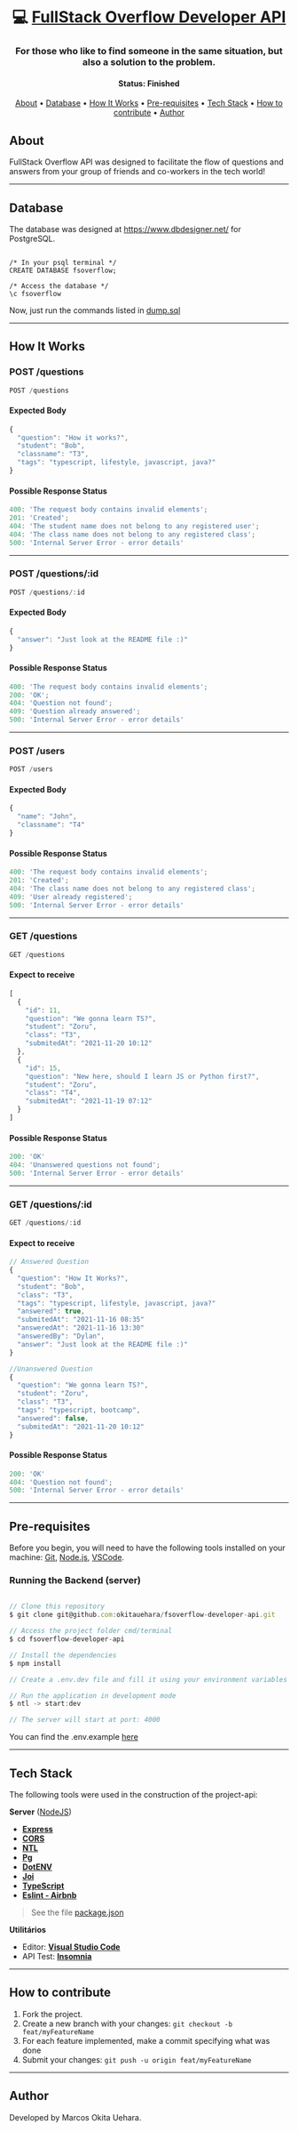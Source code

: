 <h1 align="center">
   💻 <a href="#"> FullStack Overflow Developer API </a>
</h1>

<h3 align="center">
    For those who like to find someone in the same situation, but also a solution to the problem.
</h3>

<h4 align="center"> 
	 Status: Finished
</h4>

<p align="center">
 <a href="#about">About</a> •
 <a href="#database">Database</a> • 
 <a href="#how-it-works">How It Works</a> • 
 <a href="#pre-requisites">Pre-requisites</a> • 
 <a href="#tech-stack">Tech Stack</a> • 
 <a href="#how-to-contribute">How to contribute</a> • 
 <a href="#author">Author</a>
</p>


## About

FullStack Overflow API was designed to facilitate the flow of questions and answers from your group of friends and co-workers in the tech world!

---


## Database


The database was designed at https://www.dbdesigner.net/ for PostgreSQL.

``` postgresql

/* In your psql terminal */
CREATE DATABASE fsoverflow;

/* Access the database */
\c fsoverflow

```
Now, just run the commands listed in <a href="https://github.com/okitauehara/fsoverflow-developer-api/blob/main/dump.sql">dump.sql</a>

---

## How It Works

### POST /questions

``` jsx
POST /questions
```

#### Expected Body

``` jsx
{
  "question": "How it works?",
  "student": "Bob",
  "classname": "T3",
  "tags": "typescript, lifestyle, javascript, java?"
}
```

#### Possible Response Status

``` jsx
400: 'The request body contains invalid elements';
201: 'Created';
404: 'The student name does not belong to any registered user';
404: 'The class name does not belong to any registered class';
500: 'Internal Server Error - error details'
```

---

### POST /questions/:id

``` jsx
POST /questions/:id
```

#### Expected Body

``` jsx
{
  "answer": "Just look at the README file :)" 
}
```

#### Possible Response Status

``` jsx
400: 'The request body contains invalid elements';
200: 'OK';
404: 'Question not found';
409: 'Question already answered';
500: 'Internal Server Error - error details'
```

---

### POST /users

``` jsx
POST /users
```

#### Expected Body

``` jsx
{
  "name": "John",
  "classname": "T4" 
}
```

#### Possible Response Status

``` jsx
400: 'The request body contains invalid elements';
201: 'Created';
404: 'The class name does not belong to any registered class';
409: 'User already registered';
500: 'Internal Server Error - error details'
```

---

### GET /questions

``` jsx
GET /questions
```

#### Expect to receive

``` jsx
[
  {
    "id": 11,
    "question": "We gonna learn TS?", 
    "student": "Zoru", 
    "class": "T3",
    "submitedAt": "2021-11-20 10:12"
  },
  {
    "id": 15,
    "question": "New here, should I learn JS or Python first?", 
    "student": "Zoru", 
    "class": "T4",
    "submitedAt": "2021-11-19 07:12"
  }
]
```

#### Possible Response Status

``` jsx
200: 'OK'
404: 'Unanswered questions not found';
500: 'Internal Server Error - error details'
```

---

### GET /questions/:id

``` jsx
GET /questions/:id
```

#### Expect to receive

``` jsx
// Answered Question
{
  "question": "How It Works?",
  "student": "Bob",
  "class": "T3",
  "tags": "typescript, lifestyle, javascript, java?"
  "answered": true,
  "submitedAt": "2021-11-16 08:35"
  "answeredAt": "2021-11-16 13:30"
  "answeredBy": "Dylan",
  "answer": "Just look at the README file :)" 
}

//Unanswered Question
{
  "question": "We gonna learn TS?", 
  "student": "Zoru", 
  "class": "T3",
  "tags": "typescript, bootcamp",
  "answered": false,
  "submitedAt": "2021-11-20 10:12"
}
```

#### Possible Response Status

``` jsx
200: 'OK'
404: 'Question not found';
500: 'Internal Server Error - error details'
```

---

## Pre-requisites

Before you begin, you will need to have the following tools installed on your machine:
[Git](https://git-scm.com), [Node.js](https://nodejs.org/en/), [VSCode](https://code.visualstudio.com/).

### Running the Backend (server)

``` jsx

// Clone this repository
$ git clone git@github.com:okitauehara/fsoverflow-developer-api.git

// Access the project folder cmd/terminal
$ cd fsoverflow-developer-api

// Install the dependencies
$ npm install

// Create a .env.dev file and fill it using your environment variables following the .env.example

// Run the application in development mode
$ ntl -> start:dev

// The server will start at port: 4000

```
You can find the .env.example <a href="https://github.com/okitauehara/fsoverflow-developer-api/blob/main/.env.example">here</a>

---

## Tech Stack

The following tools were used in the construction of the project-api:

**Server**  ([NodeJS](https://nodejs.org/en/))

-   **[Express](https://expressjs.com/)**
-   **[CORS](https://expressjs.com/en/resources/middleware/cors.html)**
-   **[NTL](https://github.com/ruyadorno/ntl)**
-   **[Pg](https://github.com/brianc/node-postgres)**
-   **[DotENV](https://github.com/motdotla/dotenv)**
-   **[Joi](https://github.com/hapijs/joi)**
-   **[TypeScript](https://github.com/Microsoft/TypeScript)**
-   **[Eslint - Airbnb](https://github.com/airbnb/javascript)**

> See the file  [package.json](https://github.com/okitauehara/fsoverflow-developer-api/blob/main/package.json)

**Utilitários**

-   Editor:  **[Visual Studio Code](https://code.visualstudio.com/)**
-   API Test:  **[Insomnia](https://insomnia.rest/)**


---


## How to contribute

1. Fork the project.
2. Create a new branch with your changes: `git checkout -b feat/myFeatureName`
3. For each feature implemented, make a commit specifying what was done
4. Submit your changes: `git push -u origin feat/myFeatureName`

---

## Author

Developed by Marcos Okita Uehara.
